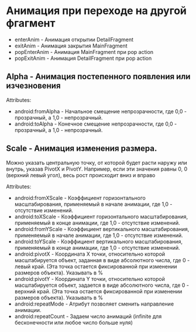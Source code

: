 # Анимация при переходе на другой фгагмент

 - enterAnim - Анимация открытии DetailFragment
 - exitAnim - Анимация закрытия MainFragment
 - popEnterAnim - Анимация MainFragment при pop action
 - popExitAnim - Анимация DetailFragment при pop action

## Alpha - Анимация постепенного появления или изчезновения

Attributes:
 * android:fromAlpha - Начальное смещение непрозрачности, где 0,0 - прозрачный, а 1,0 - непрозрачный.
 * android:toAlpha - Конечное смещение непрозрачности, где 0,0 - прозрачный, а 1,0 - непрозрачный.

## Scale - Анимация изменения размера.

Можно указать центральную точку, от которой будет расти наружу или внутрь, указав PivotX и PivotY. Например, если эти значения равны 0, 0 (верхний левый угол), весь рост происходит вниз и вправо

Attributes:
 * android:fromXScale - Коэффициент горизонтального масштабирования, применяемый в начале анимации, где 1,0 - отсутствие изменений.
 * android:toXScale - Коэффициент горизонтального масштабирования, применяемый в конце анимации, где 1,0 - отсутствие изменений.
 * android:fromYScale - Коэффициент вертикального масштабирования, применяемый в начале анимации, где 1,0 - отсутствие изменений.
 * android:toYScale - Коэффициент вертикального масштабирования, применяемый в конце анимации, где 1,0 - отсутствие изменений.
 * android:pivotX - Координата X точки, относительно которой масштабируется объект, заданная в виде абсолютного числа, где 0 - левый край. (Эта точка остается фиксированной при изменении размеров объекта). Указывать в %
 * android:pivotY -  Координата Y точки, относительно которой масштабируется объект, задается в виде абсолютного числа, где 0 - верхний край. (Эта точка остается фиксированной при изменении размеров объекта). Указывать в %
 * android:repeatMode - Атрибут позволяет сменить направление анимации.
 * android:repeatCount - Задаем число анимаций  (infinite для бесконечности или любое число больше нуля)

